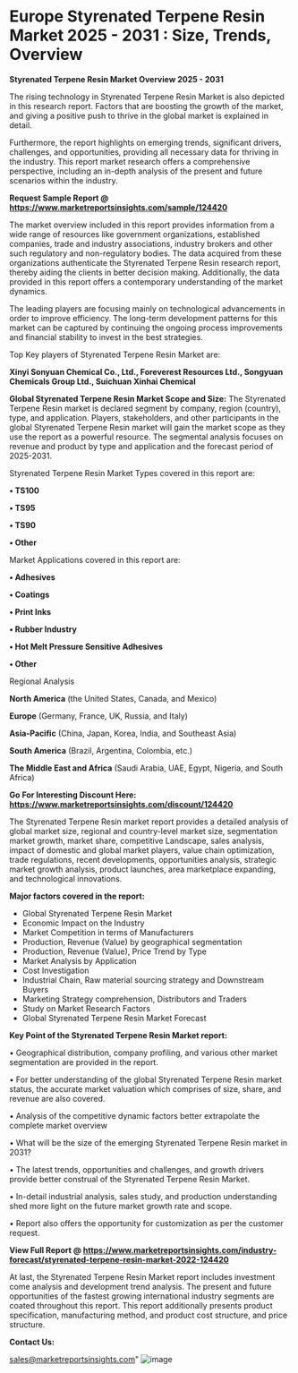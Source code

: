 # Europe Styrenated Terpene Resin Market 2025 - 2031 : Size, Trends, Overview

<Strong> Styrenated Terpene Resin Market Overview 2025 - 2031</strong>

The rising technology in Styrenated Terpene Resin Market is also depicted in this research report. Factors that are boosting the growth of the market, and giving a positive push to thrive in the global market is explained in detail.

Furthermore, the report highlights on emerging trends, significant drivers, challenges, and opportunities, providing all necessary data for thriving in the industry. This report market research offers a comprehensive perspective, including an in-depth analysis of the present and future scenarios within the industry.

<strong>Request Sample Report @ <a href=https://www.marketreportsinsights.com/sample/124420>https://www.marketreportsinsights.com/sample/124420</a></strong>

The market overview included in this report provides information from a wide range of resources like government organizations, established companies, trade and industry associations, industry brokers and other such regulatory and non-regulatory bodies. The data acquired from these organizations authenticate the Styrenated Terpene Resin research report, thereby aiding the clients in better decision making. Additionally, the data provided in this report offers a contemporary understanding of the market dynamics.

The leading players are focusing mainly on technological advancements in order to improve efficiency. The long-term development patterns for this market can be captured by continuing the ongoing process improvements and financial stability to invest in the best strategies.

Top Key players of Styrenated Terpene Resin Market are:

<strong>Xinyi Sonyuan Chemical Co., Ltd., Foreverest Resources Ltd., Songyuan Chemicals Group Ltd., Suichuan Xinhai Chemical</strong>

<strong><b>Global Styrenated Terpene Resin Market Scope and Size:</b></strong>
The Styrenated Terpene Resin market is declared segment by company, region (country), type, and application. Players, stakeholders, and other participants in the global Styrenated Terpene Resin market will gain the market scope as they use the report as a powerful resource. The segmental analysis focuses on revenue and product by type and application and the forecast period of 2025-2031.

Styrenated Terpene Resin Market Types covered in this report are:

<strong>• TS100

• TS95

• TS90

• Other</strong>

Market Applications covered in this report are:

<strong>• Adhesives

• Coatings

• Print Inks

• Rubber Industry

• Hot Melt Pressure Sensitive Adhesives

• Other</strong> 

Regional Analysis

<strong>North America</strong> (the United States, Canada, and Mexico)

<strong>Europe</strong> (Germany, France, UK, Russia, and Italy)

<strong>Asia-Pacific</strong> (China, Japan, Korea, India, and Southeast Asia)

<strong>South America</strong> (Brazil, Argentina, Colombia, etc.)

<strong>The Middle East and Africa</strong> (Saudi Arabia, UAE, Egypt, Nigeria, and South Africa)

<strong>Go For Interesting Discount Here: <a href=https://www.marketreportsinsights.com/discount/124420>https://www.marketreportsinsights.com/discount/124420</a></strong>

The Styrenated Terpene Resin market report provides a detailed analysis of global market size, regional and country-level market size, segmentation market growth, market share, competitive Landscape, sales analysis, impact of domestic and global market players, value chain optimization, trade regulations, recent developments, opportunities analysis, strategic market growth analysis, product launches, area marketplace expanding, and technological innovations.

<strong><b>Major factors covered in the report:</b></strong>
<ul>
  <li>Global Styrenated Terpene Resin Market </li>
  <li>Economic Impact on the Industry</li>
  <li>Market Competition in terms of Manufacturers</li>
  <li>Production, Revenue (Value) by geographical segmentation</li>
  <li>Production, Revenue (Value), Price Trend by Type</li>
  <li>Market Analysis by Application</li>
  <li>Cost Investigation</li>
  <li>Industrial Chain, Raw material sourcing strategy and Downstream Buyers</li>
  <li>Marketing Strategy comprehension, Distributors and Traders</li>
  <li>Study on Market Research Factors</li>
  <li>Global Styrenated Terpene Resin Market Forecast</li>
</ul>

<strong><b>Key Point of the Styrenated Terpene Resin Market report:</b></strong>

• Geographical distribution, company profiling, and various other market segmentation are provided in the report.

• For better understanding of the global Styrenated Terpene Resin market status, the accurate market valuation which comprises of size, share, and revenue are also covered.

• Analysis of the competitive dynamic factors better extrapolate the complete market overview

• What will be the size of the emerging Styrenated Terpene Resin market in 2031?

• The latest trends, opportunities and challenges, and growth drivers provide better construal of the Styrenated Terpene Resin Market.

• In-detail industrial analysis, sales study, and production understanding shed more light on the future market growth rate and scope.

• Report also offers the opportunity for customization as per the customer request.

<strong><b>View Full Report @ <a href=https://www.marketreportsinsights.com/industry-forecast/styrenated-terpene-resin-market-2022-124420>https://www.marketreportsinsights.com/industry-forecast/styrenated-terpene-resin-market-2022-124420</a></b></strong>


At last, the Styrenated Terpene Resin Market report includes investment come analysis and development trend analysis. The present and future opportunities of the fastest growing international industry segments are coated throughout this report. This report additionally presents product specification, manufacturing method, and product cost structure, and price structure.

<strong>Contact Us:</strong>

sales@marketreportsinsights.com"
![image](https://github.com/user-attachments/assets/44bbdddd-41a7-4873-be17-3d1254e7edb7)
